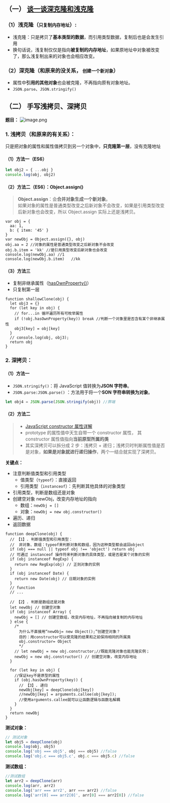 ## （一） [谈一谈深克隆和浅克隆](https://blog.csdn.net/sinat_17775997/article/details/70482279)

### （1）浅克隆（`只复制内存地址`）:

- 浅克隆：只是拷贝了**基本类型的数据**，而引用类型数据，复制后也是会发生引用
- 换句话说，浅复制仅仅是指向**被复制的内存地址**，如果原地址中对象被改变了，那么浅复制出来的对象也会相应改变。

### （2）深克隆（和原来的没关系， `创建一个新对象`）

- 属性中**引用的其他对象**也会被克隆，不再指向原有对象地址。
- `JSON.parse`、`JSON.stringify()`

## （二） 手写浅拷贝、深拷贝

**题目：**
![image.png](https://p9-juejin.byteimg.com/tos-cn-i-k3u1fbpfcp/acbb33ad99484ed6a56fdd9b256865a2~tplv-k3u1fbpfcp-jj-mark:3024:0:0:0:q75.awebp)

### 1. 浅拷贝（和原来的有关系）：

只是把对象的属性和属性值拷贝到另一个对象中，**只克隆第一层**，没有克隆地址

#### （1）方法一（ES6）

```js
let obj2 = { ...obj }
console.log(obj, obj2)
```

#### （2）方法二（ES6）：Object.assign()

> **Object.assign**：会**合并对象生成一个新对象**。  
> 如果对象的属性是普通类型改变之后新对象不会改变，如果是引用类型改变后新对象也会改变，所以 Object.assign 实际上还是浅拷贝。

```js{5}
var obj = {
  aa: 1,
  b: { item: '45' }
}
var newObj = Object.assign({}, obj)
obj.aa = 2 //对象的属性是普通类型改变之后新对象不会改变
obj.b.item = 'kk' //是引用类型改变后新对象也会改变
console.log(newObj.aa) //1
console.log(newObj.b.item)   //kk
```

#### （3）方法三

- 复制非继承属性（[hasOwnProperty()](https://blog.csdn.net/a791226606/article/details/110679991)）
- 只复制第一层

```js{5}
function shallowClone(obj) {
  let obj3 = {}
  for (let key in obj) {
    // for...in 循环遍历所有可枚举属性
    if (!obj.hasOwnProperty(key)) break //判断一个对象里是否含有某个非继承属性
    obj3[key] = obj[key]
  }
  // console.log(obj, obj3);
  return obj
}
```

### 2. 深拷贝：

#### （1）方法一

- `JSON.stringify()`：将 JavaScript 值转换为**JSON 字符串**。
- `JSON.parse:JSON.parse()` ：方法用于将一个**SON 字符串转换为对象**。

```js
let obj4 = JSON.parse(JSON.stringify(obj)) //弊端
```

#### （2）方法二

> - [JavaScript constructor 属性详解](https://www.cnblogs.com/chenweizhen/p/6422995.html)
> - prototype 的属性值中天生自带一个 constructor 属性， 其 constructor 属性值指向**当前原型所属的类**
> - 其实深拷贝可以拆分成 2 步：浅拷贝 + 递归；浅拷贝时判断属性值是否是对象，**如果是对象就进行递归操作**，两个一结合就实现了深拷贝。

**关键点：**

- 注意判断值类型和引用类型
  - 值类型（`typeof`）：直接返回
  - 引用类型（`instanceof`）：先判断其他具体的对象类型
- 引用类型，判断是数组还是对象
- 创建空对象 newObj，改变内存地址的指向
  - 数组：`newObj = []`
  - 对象：`newObj = new obj.constructor()`
- 遍历、递归
- 返回数据

```js{2,15,26,32,33}
function deepClone(obj) {
  // 【1】. 判断值类型和引用类型：
  //  非对象、数组：typeof来判断对象和数组，因为这种类型都会返回object
  if (obj === null || typeof obj !== 'object') return obj
  // 可通过 instanceof 操作符来判断对象的具体类型，或是否是某个对象的实例
  if (obj instanceof RegExp) {
    return new RegExp(obj) // 正则对象的实例
  }
  if (obj instanceof Date) {
    return new Date(obj) // 日期对象的实例
  }
  // function
  // ...

  // 【2】. 判断是数组还是对象
  let newObj // 创建空对象
  if (obj instanceof Array) {
    newObj = [] // 创建空数组，改变内存地址，不再指向被复制的内存地址
  } else {
    /*
      为什么不直接用“newObj= new Object();”创建空对象？
      目的：用constructor可以使克隆的结果和之前保持相同的所属类
      obj.constructor= Object
      */
    // let newObj = new obj.constructor;//既能克隆对象也能克隆实例；
    newObj = new obj.constructor() // 创建空对象，改变内存地址
  }

  for (let key in obj) {
    //保证key不是原型的属性
    if (obj.hasOwnProperty(key)) {
      // 【3】. 递归
      newObj[key] = deepClone(obj[key])
      //newObj[key] = arguments.callee(obj[key]);
      //使用arguments.callee就可以让函数逻辑与函数名解耦
    }
  }
  return newObj
}
```

**测试对象：**

```js
// 测试对象
let obj5 = deepClone(obj)
console.log(obj, obj5)
console.log('obj === obj5', obj === obj5) //false
console.log('obj.c === obj5.c', obj.c === obj5.c) //false
```

**测试数组：**

```js
//测试数组
let arr2 = deepClone(arr)
console.log(arr, arr2)
console.log('arr === arr2', arr === arr2) //false
console.log('arr[0] === arr2[0]', arr[0] === arr2[0]) //false
```
